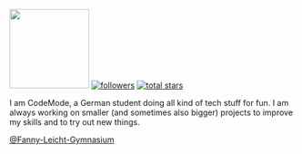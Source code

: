 
<p align="left">
      <a href="https://www.buymeacoffee.com/codemodeyt"><img src="https://img.buymeacoffee.com/button-api/?text=Buy me a coffee!&emoji=&slug=codemodeyt&button_colour=5F7FFF&font_colour=ffffff&font_family=Arial&outline_colour=000000&coffee_colour=FFDD00" width="140em"/></a>
      <a href="https://github.com/CodeModeYT?tab=followers">
         <img alt="followers" title="Follow me on GitHub" src="https://custom-icon-badges.demolab.com/github/followers/CodeModeYT?color=236ad3&labelColor=1155ba&style=for-the-badge&logo=person-add&label=Followers&logoColor=white"/></a>
      <a href="https://github.com/CodeModeYT?tab=repositories&sort=stargazers">
         <img alt="total stars" title="Total stars on GitHub" src="https://custom-icon-badges.demolab.com/github/stars/CodeModeYT?color=55960c&style=for-the-badge&labelColor=488207&logo=star"/></a>
      <!-- <a href="https://www.youtube.com/channel/UCmI1DvxN-wRCIFUkmXrM7WA">   <img alt="Views" title="Views" src="https://custom-icon-badges.demolab.com/youtube/channel/views/UCmI1DvxN-wRCIFUkmXrM7WA?color=%23E1AD0E&logo=eye&logoColor=white&style=for-the-badge&labelColor=C79600"/></a> -->
      <!--</a>
      <a href="https://discord.gg/golden-gift-864540857121898496">
            <img height="28px" src="https://img.shields.io/discord/864540857121898496?style=for-the-badge&logo=appveyor?color=black&label=Discord" alt="Discord Server">
      </a> -->
</p>
<!--![Profile views](https://komarev.com/ghpvc/?username=CodeModeYT&style=flat-square)--> 

I am CodeMode, a German student doing all kind of tech stuff for fun. I am always working on smaller (and sometimes also bigger) projects to improve my skills and to try out new things.

[@Fanny-Leicht-Gymnasium](https://www.github.com/Fanny-Leicht-Gymnasium)

<!-- [![GitHub Streak](https://streak-stats.demolab.com?user=codemodeyt&theme=github-dark&hide_border=true)](https://git.io/streak-stats) --> 
<!--![CodeMode's GithHub stats](https://github-readme-stats.vercel.app/api?username=CodeModeYT&show_icons=true&theme=github_dark&count_private=true)
<!--![Top Langs](https://github-readme-stats.vercel.app/api/top-langs/?username=CodeModeYT&layout=compact&theme=github_dark)
<!--![Profile views](https://komarev.com/ghpvc/?username=CodeModeYT&style=flat-square)--> 






<!--<details>-->
<!--<h3>Details about me <!--(Click to view)--></h3></summary>

<!-- ### Good knowledge:
<img align="left" alt="HTML" width="30px" style="padding-right:10px;" src="https://cdn.jsdelivr.net/gh/devicons/devicon/icons/html5/html5-plain.svg" />
<img align="left" alt="CSS" width="30px" style="padding-right:10px;" src="https://cdn.jsdelivr.net/gh/devicons/devicon/icons/css3/css3-plain.svg" />
<img align="left" alt="Python" width="30px" style="padding-right:10px;" src="https://cdn.jsdelivr.net/gh/devicons/devicon/icons/python/python-plain.svg" />
<img align="left" alt="Arduino" width="30px" style="padding-right:10px;" src="https://cdn.jsdelivr.net/gh/devicons/devicon/icons/arduino/arduino-original-wordmark.svg" />
<img align="left" alt="Visual Studio Code" width="26px" src="https://cdn.jsdelivr.net/gh/devicons/devicon/icons/vscode/vscode-original.svg" style="padding-right:10px;" />
<img align="left" alt="Visual Studio" width="30px" style="padding-right:10px;" src="https://cdn.jsdelivr.net/gh/devicons/devicon/icons/visualstudio/visualstudio-plain.svg" />


<br />

### Basic knowledge:
<img align="left" alt="C#" width="30px" style="padding-right:10px;" src="https://cdn.jsdelivr.net/gh/devicons/devicon/icons/csharp/csharp-plain.svg" />
<img align="left" alt="C++" width="30px" style="padding-right:10px;" src="https://cdn.jsdelivr.net/gh/devicons/devicon/icons/cplusplus/cplusplus-plain.svg" />
<img align="left" alt="JavaScript" width="30px" style="padding-right:10px;" src="https://cdn.jsdelivr.net/gh/devicons/devicon/icons/javascript/javascript-original.svg" />
<img align="left" alt="Markdown" width="30px" style="padding-right:10px;" src="https://cdn.jsdelivr.net/gh/devicons/devicon/icons/markdown/markdown-original.svg" />
<img align="left" alt="Markdown" width="30px" style="padding-right:10px;" src="https://cdn.jsdelivr.net/gh/devicons/devicon/icons/unity/unity-original.svg" />
<br />

### Currently learning:
<img align="left" alt="PHP" width="30px" style="padding-right:10px;" src="https://cdn.jsdelivr.net/gh/devicons/devicon/icons/php/php-plain.svg" />
<img align="left" alt="Docker" width="30px" style="padding-right:10px;" src="https://cdn.jsdelivr.net/gh/devicons/devicon/icons/docker/docker-plain-wordmark.svg" /> -->

<!-- <br />
<br />
Profile views since 1st May 2023:
<img src="https://komarev.com/ghpvc/?username=codemodeyt&label=Profile%20views&color=0e75b6&style=flat" alt="valeriusec" /> -->
        
           
 
</details>
<!-- Inspired by ForrestKnight and other GitHub profiles -->
<!-- ToDo:  -->
<!-- Using the profile cards from anuraghazra -->
